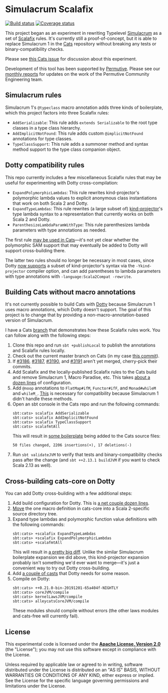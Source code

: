 # Simulacrum Scalafix

[![Build status](https://img.shields.io/travis/travisbrown/simulacrum-scalafix/master.svg)](https://travis-ci.org/travisbrown/simulacrum-scalafix)
[![Coverage status](https://img.shields.io/codecov/c/github/travisbrown/simulacrum-scalafix/master.svg)](https://codecov.io/github/travisbrown/simulacrum-scalafix)

This project began as an experiment in rewriting Typelevel [Simulacrum][simulacrum] as a set of
[Scalafix][scalafix] rules. It's currently still a proof-of-concept, but it is able to replace
Simulacrum 1 in the [Cats][cats] repository without breaking any tests or binary-compatibility checks.

Please see [this Cats issue](https://github.com/typelevel/cats/issues/3192) for discussion about this experiment.

Development of this tool has been supported by [Permutive][permutive]. Please see our [monthly
reports][permutive-medium] for updates on the work of the Permutive Community Engineering team.

## Simulacrum rules

Simulacrum 1's `@typeclass` macro annotation adds three kinds of boilerplate, which this project
factors into three Scalafix rules:

* `AddSerializable`: This rule adds `extends Serializable` to the root type classes in a type class hierarchy.
* `AddImplicitNotFound`: This rule adds custom `@implicitNotFound` annotations for type classes.
* `TypeClassSupport`: This rule adds a summoner method and syntax method support to the type class companion object.

## Dotty compatibility rules

This repo currently includes a few miscellaneous Scalafix rules that may be useful for experimenting
with Dotty cross-compilation:

* `ExpandPolymorphicLambdas`: This rule rewrites kind-projector's polymorphic lambda values to
  explicit anonymous class instantiations that work on both Scala 2 and Dotty.
* `ExpandTypeLambdas`: This rule rewrites (a large subset of) [kind-projector][kind-projector]'s
  type lambda syntax to a representation that currently works on both Scala 2 and Dotty.
* `ParenthesizeLambdaParamWithType`: This rule parenthesizes lambda parameters with type annotations
  as needed.

The first rule [may be used in Cats](https://github.com/typelevel/cats/pull/3193)—it's not yet clear
whether the polymorphic SAM support that may eventually be added to Dotty will support
cross-building there.

The latter two rules should no longer be necessary in most cases, since Dotty
[now supports][dotty-kind-projector] a subset of kind-projector's syntax via the `-Ykind-projector`
compiler option, and can add parentheses to lambda parameters with type annotations with
`-language:Scala2Compat -rewrite`.


## Building Cats without macro annotations

It's not currently possible to build Cats with [Dotty][dotty] because Simulacrum 1 uses macro
annotations, which Dotty doesn't support. The goal of this project is to change that by providing a
non-macro-annotation-based version of Simulacrum.

I have a Cats [branch](https://github.com/travisbrown/cats/tree/topic/simulacrum-scalafix-demo) that
demonstrates how these Scalafix rules work. You can follow along with the following steps:

1. Clone this repo and run `sbt +publishLocal` to publish the annotations and Scalafix rules locally.
2. Check out the current master branch on Cats (in my case [this commit](https://github.com/typelevel/cats/commit/b3bc53900fe86a3bbd38565f8d799c7b08ccc90a)).
3. If [#3186](https://github.com/typelevel/cats/pull/3186), [#3187](https://github.com/typelevel/cats/pull/3187),
   [#3190](https://github.com/typelevel/cats/pull/3190), and [#3191](https://github.com/typelevel/cats/pull/3191) aren't yet merged, cherry-pick their commits.
4. Add Scalafix and the locally-published Scalafix rules to the Cats build and remove Simulacrum 1, Macro Paradise, etc.
   This takes [about a dozen lines](https://github.com/travisbrown/cats/commit/cb9c34aaf71ee2a0ca1e694ce00c6825f7a0ac6e)
   of configuration.
5. Add `@noop` annotations to `FlatMap#ifM`, `Functor#ifF`, and `Monad#whileM` and `whileM_`.
   [This](https://github.com/travisbrown/cats/commit/749ffd92fae6be7d2fa98786761cfa0c8844fb40) is necessary for
   compatibility because Simulacrum 1 didn't handle these methods.
6. Open an sbt console in the Cats repo and run the following commands:
   ```
   sbt:cats> scalafix AddSerializable
   sbt:cats> scalafix AddImplicitNotFound
   sbt:cats> scalafix TypeClassSupport
   sbt:cats> scalafmtAll
   ```
   This will result in [some boilerplate](https://github.com/travisbrown/cats/commit/a6a0eb39808fd545ecd0ad8d0ab2a769145ffb38) being added to the Cats source files:
   ```
   50 files changed, 2206 insertions(+), 17 deletions(-)
   ```
7. Run `sbt validateJVM` to verify that tests and binary-compatibility checks pass after the change
   (and `sbt ++2.13.1 buildJVM` if you want to check Scala 2.13 as well).

## Cross-building cats-core on Dotty

You can add Dotty cross-building with a few additional steps:

1. Add build configuration for Dotty. This is [a net couple dozen lines](https://github.com/travisbrown/cats/commit/53165d502d03e5e8f8555a89aad066ebcb9eb943).
2. [Move](https://github.com/travisbrown/cats/commit/f304311574ec05d16f4cf8139bffc9e64c833829) the one macro definition in cats-core into a Scala 2-specific source directory tree.
3. Expand type lambdas and polymorphic function value definitions with the following commands:
   ```
   sbt:cats> +scalafix ExpandTypeLambdas
   sbt:cats> +scalafix ExpandPolymorphicLambdas
   sbt:cats> +scalafmtAll
   ```
   This will result in [a pretty big diff](https://github.com/travisbrown/cats/commit/ef1c4824564a5660e0faa54b8a05e934136d84ac).
   Unlike the similar Simulacrum boilerplate expansion we did above, this kind-projector expansion
   probably isn't something we'd ever want to merge—it's just a convenient way to try out Dotty
   cross-building.
4. Add [a couple of casts](https://github.com/travisbrown/cats/commit/0ba32c7f873a59f3088d54ac6751e3a0aa0c952a) that Dotty needs for some reason.
5. Compile on Dotty:
   ```
   sbt:cats> ++0.21.0-bin-20191201-65a404f-NIGHTLY
   sbt:cats> coreJVM/compile
   sbt:cats> kernelLawsJVM/compile
   sbt:cats> alleycatsCoreJVM/compile
   ```
   These modules should compile without errors (the other laws modules and cats-free will currently fail).

## License

This experimental code is licensed under the **[Apache License, Version 2.0][apache]**
(the "License"); you may not use this software except in compliance with the
License.

Unless required by applicable law or agreed to in writing, software
distributed under the License is distributed on an "AS IS" BASIS,
WITHOUT WARRANTIES OR CONDITIONS OF ANY KIND, either express or implied.
See the License for the specific language governing permissions and
limitations under the License.

[apache]: http://www.apache.org/licenses/LICENSE-2.0
[cats]: https://github.com/typelevel/cats
[code-of-conduct]: https://www.scala-lang.org/conduct.html
[contributing]: https://circe.github.io/circe/contributing.html
[dotty]: https://dotty.epfl.ch/
[dotty-kind-projector]: https://github.com/lampepfl/dotty/pull/7775
[kind-projector]: https://github.com/typelevel/kind-projector
[permutive]: https://permutive.com/
[permutive-medium]: https://medium.com/permutive
[scalafix]: https://github.com/scalacenter/scalafix
[simulacrum]: https://github.com/typelevel/simulacrum
